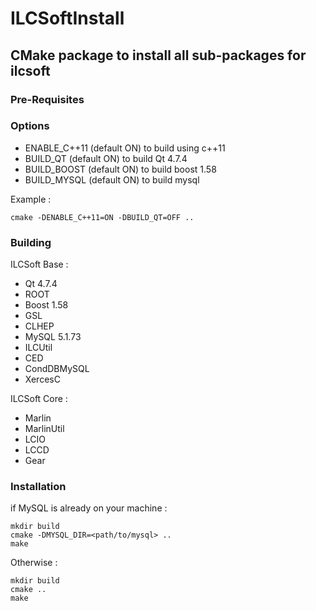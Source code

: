# ILCSoftInstall
## CMake package to install all sub-packages for ilcsoft

### Pre-Requisites

### Options
 * ENABLE_C++11 (default ON) to build using c++11
 * BUILD_QT (default ON) to build Qt 4.7.4
 * BUILD_BOOST (default ON) to build boost 1.58
 * BUILD_MYSQL (default ON) to build mysql

Example :
```
cmake -DENABLE_C++11=ON -DBUILD_QT=OFF ..
```

### Building 
ILCSoft Base :
 * Qt 4.7.4
 * ROOT
 * Boost 1.58
 * GSL
 * CLHEP
 * MySQL 5.1.73
 * ILCUtil
 * CED
 * CondDBMySQL
 * XercesC
 
ILCSoft Core :
 * Marlin
 * MarlinUtil
 * LCIO
 * LCCD
 * Gear

### Installation

if MySQL is already on your machine :

```
mkdir build
cmake -DMYSQL_DIR=<path/to/mysql> ..
make
```

Otherwise :

```
mkdir build
cmake ..
make
```
